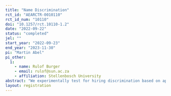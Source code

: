 ```yaml
---
title: "Name Discrimination"
rct_id: "AEARCTR-0010110"
rct_id_num: "10110"
doi: "10.1257/rct.10110-1.2"
date: "2022-09-22"
status: "completed"
jel: ""
start_year: "2022-09-23"
end_year: "2023-11-30"
pi: "Martin Abel"
pi_other:
  1:
    - name: Rulof Burger
    - email: rulof@sun.ac.za
    - affiliation: Stellenbosch University
abstract: "We experimentally test for hiring discrimination based on applicants’ names. We first employ workers for a transcription task and record their productivity and first names. We then recruit a nationally representative sample for a hiring experiment and elicit their beliefs regarding characteristics of workers with these names and record participants hiring decisions. "
layout: registration
---
```


